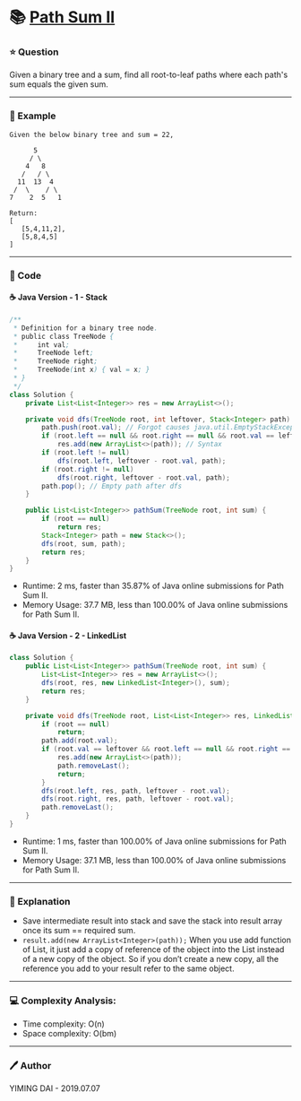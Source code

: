 # :books: [Path Sum II](https://leetcode.com/problems/path-sum-ii/)

### :star: Question

Given a binary tree and a sum, find all root-to-leaf paths where each path's sum equals the given sum.

--- 

### :car: Example

```
Given the below binary tree and sum = 22,

      5
     / \
    4   8
   /   / \
  11  13  4
 /  \    / \
7    2  5   1

Return:
[
   [5,4,11,2],
   [5,8,4,5]
]
```

---

### :hammer: Code

#### :coffee: Java Version - 1 - Stack

```java
/**
 * Definition for a binary tree node.
 * public class TreeNode {
 *     int val;
 *     TreeNode left;
 *     TreeNode right;
 *     TreeNode(int x) { val = x; }
 * }
 */
class Solution {
    private List<List<Integer>> res = new ArrayList<>();

    private void dfs(TreeNode root, int leftover, Stack<Integer> path) {
        path.push(root.val); // Forgot causes java.util.EmptyStackException
        if (root.left == null && root.right == null && root.val == leftover)
            res.add(new ArrayList<>(path)); // Syntax
        if (root.left != null)
            dfs(root.left, leftover - root.val, path);
        if (root.right != null)
            dfs(root.right, leftover - root.val, path);
        path.pop(); // Empty path after dfs
    }

    public List<List<Integer>> pathSum(TreeNode root, int sum) {
        if (root == null)
            return res;
        Stack<Integer> path = new Stack<>();
        dfs(root, sum, path);
        return res;
    }
}
```

- Runtime: 2 ms, faster than 35.87% of Java online submissions for Path Sum II.
- Memory Usage: 37.7 MB, less than 100.00% of Java online submissions for Path Sum II.

#### :coffee: Java Version - 2 - LinkedList

```java
class Solution {
    public List<List<Integer>> pathSum(TreeNode root, int sum) {
        List<List<Integer>> res = new ArrayList<>();
        dfs(root, res, new LinkedList<Integer>(), sum);
        return res;
    }

    private void dfs(TreeNode root, List<List<Integer>> res, LinkedList<Integer> path, int leftover) {
        if (root == null)
            return;
        path.add(root.val);
        if (root.val == leftover && root.left == null && root.right == null) {
            res.add(new ArrayList<>(path));
            path.removeLast();
            return;
        }
        dfs(root.left, res, path, leftover - root.val);
        dfs(root.right, res, path, leftover - root.val);
        path.removeLast();
    }
}
```

- Runtime: 1 ms, faster than 100.00% of Java online submissions for Path Sum II.
- Memory Usage: 37.1 MB, less than 100.00% of Java online submissions for Path Sum II.


---

### :pencil: Explanation

- Save intermediate result into stack and save the stack into result array once its sum == required sum.
- `result.add(new ArrayList<Integer>(path));` When you use add function of List, it just add a copy of reference of the object into the List instead of a new copy of the object. So if you don’t create a new copy, all the reference you add to your result refer to the same object.

---

### :computer: Complexity Analysis:

- Time complexity: O(n)
- Space complexity: O(bm)

---

### :pen: Author

YIMING DAI - 2019.07.07

